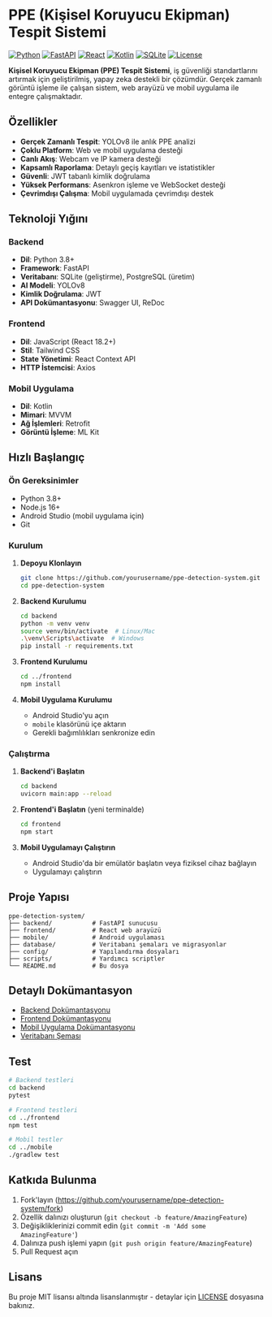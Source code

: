 # PPE (Kişisel Koruyucu Ekipman) Tespit Sistemi

[![Python](https://img.shields.io/badge/Python-3.8+-blue.svg)](https://www.python.org/downloads/)
[![FastAPI](https://img.shields.io/badge/FastAPI-0.104+-green.svg)](https://fastapi.tiangolo.com/)
[![React](https://img.shields.io/badge/React-18.2+-blue.svg)](https://reactjs.org/)
[![Kotlin](https://img.shields.io/badge/Kotlin-1.8.0-purple.svg)](https://kotlinlang.org/)
[![SQLite](https://img.shields.io/badge/SQLite-3.40+-teal.svg)](https://www.sqlite.org/)
[![License](https://img.shields.io/badge/License-MIT-yellow.svg)](LICENSE)

**Kişisel Koruyucu Ekipman (PPE) Tespit Sistemi**, iş güvenliği standartlarını artırmak için geliştirilmiş, yapay zeka destekli bir çözümdür. Gerçek zamanlı görüntü işleme ile çalışan sistem, web arayüzü ve mobil uygulama ile entegre çalışmaktadır.

## Özellikler

- **Gerçek Zamanlı Tespit**: YOLOv8 ile anlık PPE analizi
- **Çoklu Platform**: Web ve mobil uygulama desteği
- **Canlı Akış**: Webcam ve IP kamera desteği
- **Kapsamlı Raporlama**: Detaylı geçiş kayıtları ve istatistikler
- **Güvenli**: JWT tabanlı kimlik doğrulama
- **Yüksek Performans**: Asenkron işleme ve WebSocket desteği
- **Çevrimdışı Çalışma**: Mobil uygulamada çevrimdışı destek

## Teknoloji Yığını

### Backend
- **Dil**: Python 3.8+
- **Framework**: FastAPI
- **Veritabanı**: SQLite (geliştirme), PostgreSQL (üretim)
- **AI Modeli**: YOLOv8
- **Kimlik Doğrulama**: JWT
- **API Dokümantasyonu**: Swagger UI, ReDoc

### Frontend
- **Dil**: JavaScript (React 18.2+)
- **Stil**: Tailwind CSS
- **State Yönetimi**: React Context API
- **HTTP İstemcisi**: Axios

### Mobil Uygulama
- **Dil**: Kotlin
- **Mimari**: MVVM
- **Ağ İşlemleri**: Retrofit
- **Görüntü İşleme**: ML Kit

## Hızlı Başlangıç

### Ön Gereksinimler

- Python 3.8+
- Node.js 16+
- Android Studio (mobil uygulama için)
- Git

### Kurulum

1. **Depoyu Klonlayın**
   ```bash
   git clone https://github.com/yourusername/ppe-detection-system.git
   cd ppe-detection-system
   ```

2. **Backend Kurulumu**
   ```bash
   cd backend
   python -m venv venv
   source venv/bin/activate  # Linux/Mac
   .\venv\Scripts\activate  # Windows
   pip install -r requirements.txt
   ```

3. **Frontend Kurulumu**
   ```bash
   cd ../frontend
   npm install
   ```

4. **Mobil Uygulama Kurulumu**
   - Android Studio'yu açın
   - `mobile` klasörünü içe aktarın
   - Gerekli bağımlılıkları senkronize edin

### Çalıştırma

1. **Backend'i Başlatın**
   ```bash
   cd backend
   uvicorn main:app --reload
   ```

2. **Frontend'i Başlatın** (yeni terminalde)
   ```bash
   cd frontend
   npm start
   ```

3. **Mobil Uygulamayı Çalıştırın**
   - Android Studio'da bir emülatör başlatın veya fiziksel cihaz bağlayın
   - Uygulamayı çalıştırın

## Proje Yapısı

```
ppe-detection-system/
├── backend/           # FastAPI sunucusu
├── frontend/          # React web arayüzü
├── mobile/            # Android uygulaması
├── database/          # Veritabanı şemaları ve migrasyonlar
├── config/            # Yapılandırma dosyaları
├── scripts/           # Yardımcı scriptler
└── README.md          # Bu dosya
```

## Detaylı Dokümantasyon

- [Backend Dokümantasyonu](./backend/README.md)
- [Frontend Dokümantasyonu](./frontend/README.md)
- [Mobil Uygulama Dokümantasyonu](./mobile/README.md)
- [Veritabanı Şeması](./database/README.md)

## Test

```bash
# Backend testleri
cd backend
pytest

# Frontend testleri
cd ../frontend
npm test

# Mobil testler
cd ../mobile
./gradlew test
```

##  Katkıda Bulunma

1. Fork'layın (https://github.com/yourusername/ppe-detection-system/fork)
2. Özellik dalınızı oluşturun (`git checkout -b feature/AmazingFeature`)
3. Değişikliklerinizi commit edin (`git commit -m 'Add some AmazingFeature'`)
4. Dalınıza push işlemi yapın (`git push origin feature/AmazingFeature`)
5. Pull Request açın

## Lisans

Bu proje MIT lisansı altında lisanslanmıştır - detaylar için [LICENSE](LICENSE) dosyasına bakınız.


